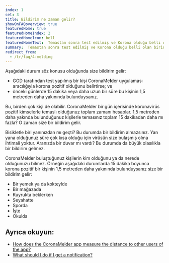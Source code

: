```yaml
---
index: 1
set: 3
title: Bildirim ne zaman gelir?
showOnFAQoverview: true
featuredHome: true
featuredHomeIndex: 2
featuredHomeIcon: bell
featuredHomeText:  Temastan sonra test edilmiş ve Korona olduğu belli olan birinin yakınında bulunduktan sonra.
summary:  Temastan sonra test edilmiş ve Korona olduğu belli olan birinin yakınında bulunduktan sonra.
redirect_from: 
  - /tr/faq/4-melding
---
```

Aşağıdaki durum söz konusu olduğunda size bildirim gelir:

- GGD tarafından test yapılmış bir kişi CoronaMe**l**der uygulaması aracılığıyla korona pozitif olduğunu belirtirse; ve
-  önceki günlerde 15 dakika veya daha uzun bir süre bu kişinin 1,5 metreden daha yakınında bulunduysanız.

Bu, birden çok kişi de olabilir. CoronaMelder bir gün içerisinde koronavirüs pozitif kimselerle temaslı olduğunuz toplam zamanı hesaplar. 1,5 metreden daha yakında bulunduğunuz kişilerle temasınız toplam 15 dakikadan daha mı fazla? O zaman size bir bildirim gelir. 

Bisikletle biri yanınızdan mı geçti? Bu durumda bir bildirim almazsınız. Yan yana olduğunuz süre çok kısa olduğu için virüsün size bulaşmış olma ihtimali yoktur. Aranızda bir duvar mı vardı? Bu durumda da büyük olasılıkla bir bildirim gelmez.

CoronaMelder buluştuğunuz kişilerin kim olduğunu ya da nerede olduğunuzu bilmez. Örneğin aşağıdaki durumlarda 15 dakika boyunca korona pozitif bir kişinin 1,5 metreden daha yakınında bulunduysanız size bir bildirim gelir:

- Bir yemek ya da kokteylde
- Bir mağazada
- Kuyrukta beklerken
- Seyahatte
- Sporda
- İşte
- Okulda

## Ayrıca okuyun:

- <a href="/{{page.lang}}/faq/2-1-hoe-meet-coronamelder-de-afstand" lang="en" hreflang="en">How does the CoronaMelder app measure the distance to other users of the app?</a> 
- <a href="/{{page.lang}}/faq/1-5-wat-moet-ik-doen-als-ik-een-melding-krijg" lang="en" hreflang="en">What should I do if I get a notification?</a>

